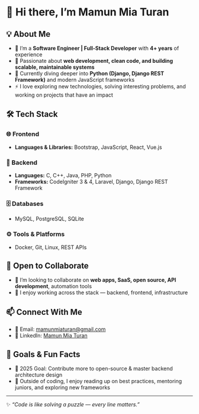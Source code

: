 # 👋 Hi there, I’m **Mamun Mia Turan**

## 💡 About Me  
- 🔭 I’m a **Software Engineer | Full-Stack Developer** with **4+ years** of experience  
- 👀 Passionate about **web development, clean code, and building scalable, maintainable systems**  
- 🌱 Currently diving deeper into **Python (Django, Django REST Framework)** and modern JavaScript frameworks  
- ⚡ I love exploring new technologies, solving interesting problems, and working on projects that have an impact  

## 🛠️ Tech Stack  

### 🌐 Frontend  
- **Languages & Libraries:** Bootstrap, JavaScript, React, Vue.js  

### 🔧 Backend  
- **Languages:** C, C++, Java, PHP, Python  
- **Frameworks:** CodeIgniter 3 & 4, Laravel, Django, Django REST Framework  

### 🗄️ Databases  
- MySQL, PostgreSQL, SQLite  

### ⚙️ Tools & Platforms  
- Docker, Git, Linux, REST APIs  

## 🤝 Open to Collaborate  
- 💞️ I’m looking to collaborate on **web apps, SaaS, open source, API development**, automation tools  
- 📌 I enjoy working across the stack — backend, frontend, infrastructure  

## 📫 Connect With Me  
- 📧 Email: [mamunmiaturan@gmail.com](mailto:mamunmiaturan@gmail.com)  
- 💼 LinkedIn: [Mamun Mia Turan](https://www.linkedin.com/in/mamun-mia-turan-588800200/)

## 🎯 Goals & Fun Facts  
- 🎯 2025 Goal: Contribute more to open-source & master backend architecture design  
- 🧠 Outside of coding, I enjoy reading up on best practices, mentoring juniors, and exploring new frameworks  

---

✨ *“Code is like solving a puzzle — every line matters.”*
